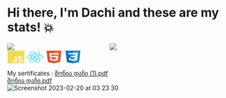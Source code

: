 # Hi there, I'm Dachi and these are my stats! 💥
<img align="left" width="47%" src="https://github-readme-stats.vercel.app/api?username=outxrs&show_icons=true&theme=radical"/>

  <img align="left" width="47%" src="https://github-readme-stats.vercel.app/api/top-langs/?username=outxrs&layout=compact&langs_count=7&theme=dracula"/>
</div>
<div style="display: inline_block"><br>
  <img align="center" alt="Rafa-Js" height="30" width="40" src="https://raw.githubusercontent.com/devicons/devicon/master/icons/javascript/javascript-plain.svg">
  <img align="center" alt="Rafa-React" height="30" width="40" src="https://raw.githubusercontent.com/devicons/devicon/master/icons/react/react-original.svg">
  <img align="center" alt="Rafa-HTML" height="30" width="40" src="https://raw.githubusercontent.com/devicons/devicon/master/icons/html5/html5-original.svg">
  <img align="center" alt="Rafa-CSS" height="30" width="40" src="https://raw.githubusercontent.com/devicons/devicon/master/icons/css3/css3-original.svg">
 
 My sertificates :
[შონია დაჩი (1).pdf](https://github.com/outxrs/outxrs/files/10951855/1.pdf)
  <br>
[შონია დაჩი.pdf](https://github.com/outxrs/outxrs/files/10951856/default.pdf)
  <br>
<img width="600" alt="Screenshot 2023-02-20 at 03 23 30" src="https://user-images.githubusercontent.com/99031790/224568867-d242a998-0a09-4bfb-adff-b7a5683db48e.png">











